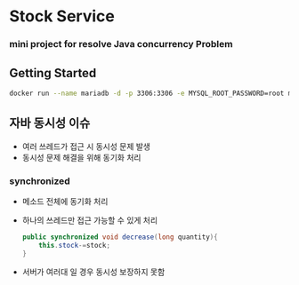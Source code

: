 # Stock Service

### mini project for resolve Java concurrency Problem

## Getting Started

```bash
docker run --name mariadb -d -p 3306:3306 -e MYSQL_ROOT_PASSWORD=root mariadb
```

## 자바 동시성 이슈

- 여러 쓰레드가 접근 시 동시성 문제 발생
- 동시성 문제 해결을 위해 동기화 처리

### synchronized

- 메소드 전체에 동기화 처리
- 하나의 쓰레드만 접근 가능할 수 있게 처리

    ```java
    public synchronized void decrease(long quantity){
	    this.stock-=stock;
	} 
    ``` 

- 서버가 여러대 일 경우 동시성 보장하지 못함